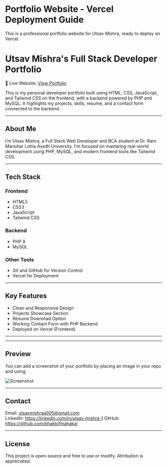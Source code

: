 # Portfolio Website - Vercel Deployment Guide

This is a professional portfolio website for Utsav Mishra, ready to deploy on Vercel.

# Utsav Mishra's Full Stack Developer Portfolio

🚀 Live Website: [View Portfolio](https://portfolio-nine-ecru-23.vercel.app/)

This is my personal developer portfolio built using HTML, CSS, JavaScript, and Tailwind CSS on the frontend, with a backend powered by PHP and MySQL. It highlights my projects, skills, resume, and a contact form connected to the backend.

---

## About Me

I’m Utsav Mishra, a Full Stack Web Developer and BCA student at Dr. Ram Manohar Lohia Avadh University. I'm focused on mastering real-world development using PHP, MySQL, and modern frontend tools like Tailwind CSS.

---

## Tech Stack

### Frontend
- HTML5
- CSS3
- JavaScript
- Tailwind CSS

### Backend
- PHP 8
- MySQL

### Other Tools
- Git and GitHub for Version Control
- Vercel for Deployment

---

## Key Features

- Clean and Responsive Design
- Projects Showcase Section
- Resume Download Option
- Working Contact Form with PHP Backend
- Deployed on Vercel (Frontend)

---

---

## Preview

You can add a screenshot of your portfolio by placing an image in your repo and using:

![Screenshot](screenshot.png)

---

## Contact

Email: utsavmishraa005@gmail.com  
LinkedIn: https://linkedin.com/in/utsav-mishra-1
GitHub: https://github.com/bhaktofmahakal  

---

## License

This project is open-source and free to use or modify. Attribution is appreciated.
